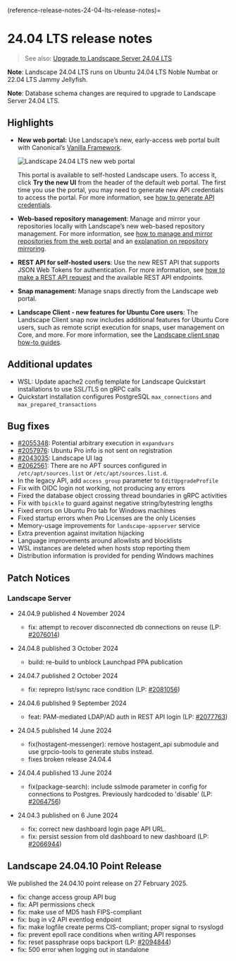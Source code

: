 (reference-release-notes-24-04-lts-release-notes)=
# 24.04 LTS release notes

> See also: [Upgrade to Landscape Server 24.04 LTS](/how-to-guides/upgrade/upgrade-to-24-04-lts)

**Note**: Landscape 24.04 LTS runs on Ubuntu 24.04 LTS Noble Numbat or 22.04 LTS Jammy Jellyfish.

**Note**: Database schema changes are required to upgrade to Landscape Server 24.04 LTS.

## Highlights

- **New web portal:** Use Landscape’s new, early-access web portal built with Canonical’s [Vanilla Framework](https://vanillaframework.io). 
    
    ![Landscape 24.04 LTS new web portal](https://assets.ubuntu.com/v1/ef0d70d5-24.04LandscapeWebPortal.png)

    This portal is available to self-hosted Landscape users. To access it, click **Try the new UI** from the header of the default web portal. The first time you use the portal, you may need to generate new API credentials to access the portal. For more information, see [how to generate API credentials](https://ubuntu.com/landscape/docs/manage-repositories-web-portal#heading--generate-API-credentials).
    
- **Web-based repository management**: Manage and mirror your repositories locally with Landscape’s new web-based repository management. For more information, see [how to manage and mirror repositories from the web portal](/how-to-guides/repository-mirrors/manage-repositories-in-the-web-portal) and an [explanation on repository mirroring](/explanation/repository-mirroring/repository-mirroring).

- **REST API for self-hosted users**: Use the new REST API that supports JSON Web Tokens for authentication. For more information, see [how to make a REST API request](/how-to-guides/api/make-a-rest-api-request) and the available REST API endpoints.

- **Snap management:** Manage snaps directly from the Landscape web portal.

- **Landscape Client - new features for Ubuntu Core users**: The Landscape Client snap now includes additional features for Ubuntu Core users, such as remote script execution for snaps, user management on Core, and more. For more information, see the [Landscape client snap how-to guides](/how-to-guides/iot-for-devices/index).

## Additional updates

- WSL: Update apache2 config template for Landscape Quickstart installations to use SSL/TLS on gRPC calls
- Quickstart installation configures PostgreSQL `max_connections` and `max_prepared_transactions`

## Bug fixes

- [#2055348](https://bugs.launchpad.net/ubuntu/+source/landscape-client/+bug/2055348): Potential arbitrary execution in `expandvars`
- [#2057976](https://bugs.launchpad.net/ubuntu/+source/landscape-client/+bug/2057976): Ubuntu Pro info is not sent on registration
- [#2043035](https://bugs.launchpad.net/landscape/+bug/2043035): Landscape UI lag
- [#2062561](https://bugs.launchpad.net/ubuntu/+source/landscape-client/+bug/2062561): There are no APT sources configured in `/etc/apt/sources.list` or `/etc/apt/sources.list.d`.
- In the legacy API, add `access_group` parameter to `EditUpgradeProfile`
- Fix with OIDC login not working, not producing any errors
- Fixed the database object crossing thread boundaries in gRPC activities
- Fix with `bpickle` to guard against negative string/bytestring lengths
- Fixed errors on Ubuntu Pro tab for Windows machines
- Fixed startup errors when Pro Licenses are the only Licenses
- Memory-usage improvements for `landscape-appserver` service
- Extra prevention against invitation hijacking
- Language improvements around allowlists and blocklists
- WSL instances are deleted when hosts stop reporting them
- Distribution information is provided for pending Windows machines

## Patch Notices

### Landscape Server

- 24.04.9 published 4 November 2024

  * fix: attempt to recover disconnected db connections on reuse (LP: [#2076014](https://launchpad.net/bugs/2076014))

- 24.04.8 published 3 October 2024

  * build: re-build to unblock Launchpad PPA publication

- 24.04.7 published 2 October 2024

  * fix: reprepro list/sync race condition (LP: [#2081056](https://launchpad.net/bugs/2081056))

- 24.04.6 published 9 September 2024

  * feat: PAM-mediated LDAP/AD auth in REST API login (LP: [#2077763](https://launchpad.net/bugs/2077763))

- 24.04.5 published 14 June 2024

  * fix(hostagent-messenger): remove hostagent_api submodule and use grpcio-tools to generate stubs instead.
  * fixes broken release 24.04.4

- 24.04.4 published 13 June 2024

  * fix(package-search): include sslmode parameter in config for connections to Postgres. Previously hardcoded to 'disable' (LP: [#2064756](https://launchpad.net/bugs/2064756))

- 24.04.3 published on 6 June 2024

  - fix: correct new dashboard login page API URL.
  - fix: persist session from old dashboard to new dashboard (LP: [#2066944](https://launchpad.net/bugs/2066944))

## Landscape 24.04.10 Point Release

We published the 24.04.10 point release on 27 February 2025.

 - fix: change access group API bug
 - fix: API permissions check
 - fix: make use of MD5 hash FIPS-compliant
 - fix: bug in v2 API eventlog endpoint
 - fix: make logfile create perms CIS-compliant; proper signal to rsyslogd
 - fix: prevent epoll race conditions when writing API responses
 - fix: reset passphrase oops backport (LP: [#2094844](https://bugs.launchpad.net/landscape/+bug/2094844))
 - fix: 500 error when logging out in standalone